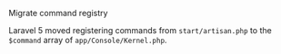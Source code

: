 Migrate command registry

Laravel 5 moved registering commands from `start/artisan.php` to the
`$command` array of `app/Console/Kernel.php`.
